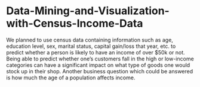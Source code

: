 # Data-Mining-and-Visualization-with-Census-Income-Data
We planned to use census data containing information such as age, education level, sex, marital status, capital gain/loss that year, etc. to predict whether a person is likely to have an income of over $50k or not. Being able to predict whether one’s customers fall in the high or low-income categories can have a significant impact on what type of goods one would stock up in their shop. Another business question which could be answered is how much the age of a population affects income.
